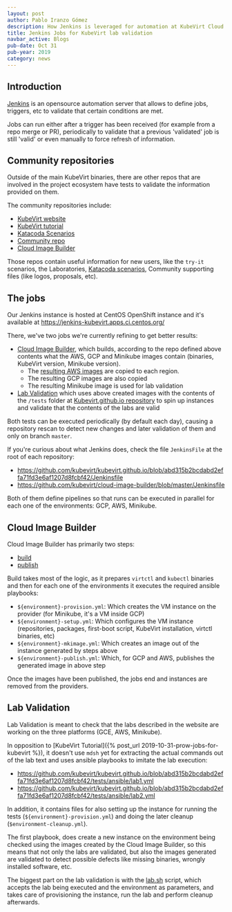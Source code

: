 ```yaml
---
layout: post
author: Pablo Iranzo Gómez
description: How Jenkins is leveraged for automation at KubeVirt Cloud Image Builder and Lab Validation
title: Jenkins Jobs for KubeVirt lab validation
navbar_active: Blogs
pub-date: Oct 31
pub-year: 2019
category: news
---
```


## Introduction

[Jenkins](https://jenkins.io/) is an opensource automation server that allows to define jobs, triggers, etc to validate that certain conditions are met.

Jobs can run either after a trigger has been received (for example from a repo merge or PR), periodically to validate that a previous 'validated' job is still 'valid' or even manually to force refresh of information.

## Community repositories

Outside of the main KubeVirt binaries, there are other repos that are involved in the project ecosystem have tests to validate the information provided on them.

The community repositories include:

- [KubeVirt website](https://github.com/kubevirt/kubevirt.github.io)
- [KubeVirt tutorial](https://github.com/kubevirt/kubevirt-tutorial)
- [Katacoda Scenarios](https://github.com/metal3-io/metal3-io.github.io)
- [Community repo](https://github.com/kubevirt/community)
- [Cloud Image Builder](https://github.com/kubevirt/cloud-image-builder)

Those repos contain useful information for new users, like the `try-it` scenarios, the Laboratories, [Katacoda scenarios](https://katacoda.com/kubevirt), Community supporting files (like logos, proposals, etc).

## The jobs

Our Jenkins instance is hosted at CentOS OpenShift instance and it's available at <https://jenkins-kubevirt.apps.ci.centos.org/>

There, we've two jobs we're currently refining to get better results:

- [Cloud Image Builder](https://jenkins-kubevirt.apps.ci.centos.org/job/cloud-image-builder/), which builds, according to the repo defined above contents what the AWS, GCP and Minikube images contain (binaries, KubeVirt version, Minikube version).
  - The [resulting AWS images](https://jenkins-kubevirt.apps.ci.centos.org/job/cloud-image-builder/job/master/lastSuccessfulBuild/artifact/new-images.json) are copied to each region.
  - The resulting GCP images are also copied
  - The resulting Minikube image is used for lab validation
- [Lab Validation](https://jenkins-kubevirt.apps.ci.centos.org/job/Lab%20Validation/) which uses above created images with the contents of the `/tests` folder at [Kubevirt.github.io repository](https://github.com/kubevirt/kubevirt.github.io/blob/abd315b2bcdabd2effa71fd3e6af1207d8fcbf42/tests) to spin up instances and validate that the contents of the labs are valid

Both tests can be executed periodically (by default each day), causing a repository rescan to detect new changes and later validation of them and only on branch `master`.

If you're curious about what Jenkins does, check the file `JenkinsFile` at the root of each repository:

- <https://github.com/kubevirt/kubevirt.github.io/blob/abd315b2bcdabd2effa71fd3e6af1207d8fcbf42/Jenkinsfile>
- <https://github.com/kubevirt/cloud-image-builder/blob/master/Jenkinsfile>

Both of them define pipelines so that runs can be executed in parallel for each one of the environments: GCP, AWS, Minikube.

## Cloud Image Builder

Cloud Image Builder has primarily two steps:

- [build](https://github.com/kubevirt/cloud-image-builder/blob/master/shell/build.sh)
- [publish](https://github.com/kubevirt/cloud-image-builder/blob/master/shell/publish.sh)

Build takes most of the logic, as it prepares `virtctl` and `kubectl` binaries and then for each one of the environments it executes the required ansible playbooks:

- `${environment}-provision.yml`: Which creates the VM instance on the provider (for Minikube, it's a VM inside GCP)
- `${environment}-setup.yml`: Which configures the VM instance (repositories, packages, first-boot script, KubeVirt installation, virtctl binaries, etc)
- `${environment}-mkimage.yml`: Which creates an image out of the instance generated by steps above
- `${environment}-publish.yml`: Which, for GCP and AWS, publishes the generated image in above step

Once the images have been published, the jobs end and instances are removed from the providers.

## Lab Validation

Lab Validation is meant to check that the labs described in the website are working on the three platforms (GCE, AWS, Minikube).

In opposition to [KubeVirt Tutorial]({% post_url 2019-10-31-prow-jobs-for-kubevirt %}), it doesn't use `mdsh` yet for extracting the actual commands out of the lab text and uses ansible playbooks to imitate the lab execution:

- <https://github.com/kubevirt/kubevirt.github.io/blob/abd315b2bcdabd2effa71fd3e6af1207d8fcbf42/tests/ansible/lab1.yml>
- <https://github.com/kubevirt/kubevirt.github.io/blob/abd315b2bcdabd2effa71fd3e6af1207d8fcbf42/tests/ansible/lab2.yml>

In addition, it contains files for also setting up the instance for running the tests (`${environment}-provision.yml`) and doing the later cleanup (`$environment-cleanup.yml`).

The first playbook, does create a new instance on the environment being checked using the images created by the Cloud Image Builder, so this means that not only the labs are validated, but also the images generated are validated to detect possible defects like missing binaries, wrongly installed software, etc.

The biggest part on the lab validation is with the [lab.sh](https://github.com/kubevirt/kubevirt.github.io/blob/abd315b2bcdabd2effa71fd3e6af1207d8fcbf42/tests/shell/lab.sh) script, which accepts the lab being executed and the environment as parameters, and takes care of provisioning the instance, run the lab and perform cleanup afterwards.
